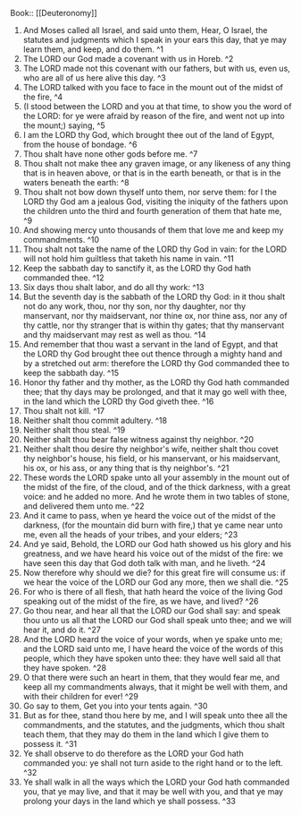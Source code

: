  Book:: [[Deuteronomy]]
 1. And Moses called all Israel, and said unto them, Hear, O Israel, the statutes and judgments which I speak in your ears this day, that ye may learn them, and keep, and do them. ^1
 2. The LORD our God made a covenant with us in Horeb. ^2
 3. The LORD made not this covenant with our fathers, but with us, even us, who are all of us here alive this day. ^3
 4. The LORD talked with you face to face in the mount out of the midst of the fire, ^4
 5. (I stood between the LORD and you at that time, to show you the word of the LORD: for ye were afraid by reason of the fire, and went not up into the mount;) saying, ^5
 6. I am the LORD thy God, which brought thee out of the land of Egypt, from the house of bondage. ^6
 7. Thou shalt have none other gods before me. ^7
 8. Thou shalt not make thee any graven image, or any likeness of any thing that is in heaven above, or that is in the earth beneath, or that is in the waters beneath the earth: ^8
 9. Thou shalt not bow down thyself unto them, nor serve them: for I the LORD thy God am a jealous God, visiting the iniquity of the fathers upon the children unto the third and fourth generation of them that hate me, ^9
 10. And showing mercy unto thousands of them that love me and keep my commandments. ^10
 11. Thou shalt not take the name of the LORD thy God in vain: for the LORD will not hold him guiltless that taketh his name in vain. ^11
 12. Keep the sabbath day to sanctify it, as the LORD thy God hath commanded thee. ^12
 13. Six days thou shalt labor, and do all thy work: ^13
 14. But the seventh day is the sabbath of the LORD thy God: in it thou shalt not do any work, thou, nor thy son, nor thy daughter, nor thy manservant, nor thy maidservant, nor thine ox, nor thine ass, nor any of thy cattle, nor thy stranger that is within thy gates; that thy manservant and thy maidservant may rest as well as thou. ^14
 15. And remember that thou wast a servant in the land of Egypt, and that the LORD thy God brought thee out thence through a mighty hand and by a stretched out arm: therefore the LORD thy God commanded thee to keep the sabbath day. ^15
 16. Honor thy father and thy mother, as the LORD thy God hath commanded thee; that thy days may be prolonged, and that it may go well with thee, in the land which the LORD thy God giveth thee. ^16
 17. Thou shalt not kill. ^17
 18. Neither shalt thou commit adultery. ^18
 19. Neither shalt thou steal. ^19
 20. Neither shalt thou bear false witness against thy neighbor. ^20
 21. Neither shalt thou desire thy neighbor's wife, neither shalt thou covet thy neighbor's house, his field, or his manservant, or his maidservant, his ox, or his ass, or any thing that is thy neighbor's. ^21
 22. These words the LORD spake unto all your assembly in the mount out of the midst of the fire, of the cloud, and of the thick darkness, with a great voice: and he added no more. And he wrote them in two tables of stone, and delivered them unto me. ^22
 23. And it came to pass, when ye heard the voice out of the midst of the darkness, (for the mountain did burn with fire,) that ye came near unto me, even all the heads of your tribes, and your elders; ^23
 24. And ye said, Behold, the LORD our God hath showed us his glory and his greatness, and we have heard his voice out of the midst of the fire: we have seen this day that God doth talk with man, and he liveth. ^24
 25. Now therefore why should we die? for this great fire will consume us: if we hear the voice of the LORD our God any more, then we shall die. ^25
 26. For who is there of all flesh, that hath heard the voice of the living God speaking out of the midst of the fire, as we have, and lived? ^26
 27. Go thou near, and hear all that the LORD our God shall say: and speak thou unto us all that the LORD our God shall speak unto thee; and we will hear it, and do it. ^27
 28. And the LORD heard the voice of your words, when ye spake unto me; and the LORD said unto me, I have heard the voice of the words of this people, which they have spoken unto thee: they have well said all that they have spoken. ^28
 29. O that there were such an heart in them, that they would fear me, and keep all my commandments always, that it might be well with them, and with their children for ever! ^29
 30. Go say to them, Get you into your tents again. ^30
 31. But as for thee, stand thou here by me, and I will speak unto thee all the commandments, and the statutes, and the judgments, which thou shalt teach them, that they may do them in the land which I give them to possess it. ^31
 32. Ye shall observe to do therefore as the LORD your God hath commanded you: ye shall not turn aside to the right hand or to the left. ^32
 33. Ye shall walk in all the ways which the LORD your God hath commanded you, that ye may live, and that it may be well with you, and that ye may prolong your days in the land which ye shall possess. ^33
